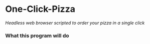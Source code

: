 # One-Click-Pizza
<i> Headless web browser scripted to order your pizza in a single click </i>

### What this program will do
